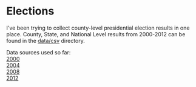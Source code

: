 # Elections
I've been trying to collect county-level presidential election results in one place. County, State, and National Level results from 2000-2012 can be found in the [data/csv](https://github.com/jladams/elections/tree/master/data/csv) directory.

Data sources used so far:  
[2000](http://www.american.edu/spa/ccps/Data-Sets.cfm)  
[2004](https://catalog.data.gov/dataset/2004-presidential-general-election-county-results-direct-download)  
[2008](https://catalog.data.gov/dataset/2008-presidential-general-election-county-results-direct-download)  
[2012](https://catalog.data.gov/dataset/presidential-general-election-results-2012-direct-download)

